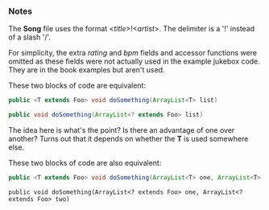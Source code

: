 ### Notes

The **Song** file uses the format <*title*\>!<*artist*\>. The delimiter is a '!' instead of a slash '/'.

For simplicity, the extra *rating* and *bpm* fields and accessor functions were omitted as these fields were not actually used in the example jukebox code. They are in the book examples but aren't used.

These two blocks of code are equivalent:

```Java
public <T extends Foo> void doSomething(ArrayList<T> list)
```

```Java
public void doSomething(ArrayList<? extends Foo> list)
```

The idea here is what's the point? Is there an advantage of one over another? Turns out that it depends on whether the **T** is used somewhere else.

These two blocks of code are also equivalent:

```Java
public <T extends Foo> void doSomething(ArrayList<T> one, ArrayList<T> two)
```

```Javas
public void doSomething(ArrayList<? extends Foo> one, ArrayList<? extends Foo> two)
```